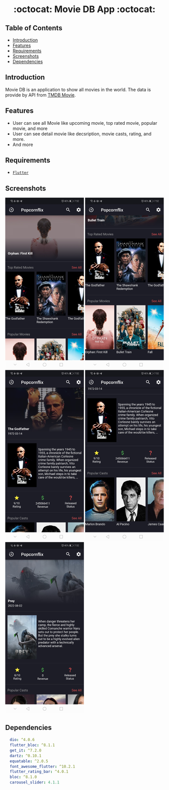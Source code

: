 <h1 align="center">:octocat: Movie DB App :octocat:</h1>

## Table of Contents

- [Introduction](#introduction)
- [Features](#features)
- [Requirements](#requirements)
- [Screenshots](#screenshots)
- [Dependencies](#dependencies)


## Introduction
Movie DB is an application to show all movies in the world. The data is provide by API from <a href="https://www.themoviedb.org/documentation/api">TMDB Movie</a>.


## Features
* User can see all Movie like upcoming movie, top rated movie, popular movie, and more
* User can see detail movie like decsription, movie casts, rating, and more.
* And more

## Requirements
* [`Flutter`](http://flutter.dev/)



## Screenshots
<div>
    <img width="250" src="https://raw.githubusercontent.com/MohamedEzzDM/Movie-app-claen-arch/master/screenshots/s1.jpg">
    <img width="250" src="https://raw.githubusercontent.com/MohamedEzzDM/Movie-app-claen-arch/master/screenshots/s2.jpg">  
    <img width="250" src="https://raw.githubusercontent.com/MohamedEzzDM/Movie-app-claen-arch/master/screenshots/s3.jpg">
    <img width="250" src="https://raw.githubusercontent.com/MohamedEzzDM/Movie-app-claen-arch/master/screenshots/s4.jpg">
    <img width="250" src="https://raw.githubusercontent.com/MohamedEzzDM/Movie-app-claen-arch/master/screenshots/s5.jpg">
    
</div>


## Dependencies

```yaml
  dio: ^4.0.6
  flutter_bloc: ^8.1.1
  get_it: ^7.2.0
  dartz: ^0.10.1
  equatable: ^2.0.5
  font_awesome_flutter: ^10.2.1
  flutter_rating_bar: ^4.0.1
  bloc: ^8.1.0
  carousel_slider: 4.1.1 
```

